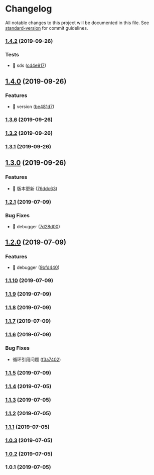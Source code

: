 # Changelog

All notable changes to this project will be documented in this file. See [standard-version](https://github.com/conventional-changelog/standard-version) for commit guidelines.

### [1.4.2](https://10.0.3.254///compare/v1.4.0...v1.4.2) (2019-09-26)


### Tests

* 💍 sds ([cd4e917](https://10.0.3.254///commit/cd4e917))



## [1.4.0](https://10.0.3.254///compare/v1.3.6...v1.4.0) (2019-09-26)


### Features

* 🎸 version ([be481d7](https://10.0.3.254///commit/be481d7))



### [1.3.6](https://10.0.3.254///compare/v1.3.2...v1.3.6) (2019-09-26)



### [1.3.2](https://10.0.3.254///compare/v1.3.1...v1.3.2) (2019-09-26)



### [1.3.1](https://10.0.3.254///compare/v1.3.0...v1.3.1) (2019-09-26)



## [1.3.0](https://10.0.3.254///compare/v1.2.1...v1.3.0) (2019-09-26)


### Features

* 🎸 版本更新 ([76ddc63](https://10.0.3.254///commit/76ddc63))



### [1.2.1](https://10.0.3.254///compare/v1.2.0...v1.2.1) (2019-07-09)


### Bug Fixes

* 🐛 debugger ([7d28d00](https://10.0.3.254///commit/7d28d00))



## [1.2.0](https://10.0.3.254///compare/v1.1.10...v1.2.0) (2019-07-09)


### Features

* 🎸 debugger ([9bfd440](https://10.0.3.254///commit/9bfd440))



### [1.1.10](https://10.0.3.254///compare/v1.1.9...v1.1.10) (2019-07-09)



### [1.1.9](https://10.0.3.254///compare/v1.1.8...v1.1.9) (2019-07-09)



### [1.1.8](https://10.0.3.254///compare/v1.1.7...v1.1.8) (2019-07-09)



### [1.1.7](https://10.0.3.254///compare/v1.1.6...v1.1.7) (2019-07-09)



### [1.1.6](https://10.0.3.254///compare/v1.1.5...v1.1.6) (2019-07-09)


### Bug Fixes

* 循环引用问题 ([f3a7402](https://10.0.3.254///commit/f3a7402))



### [1.1.5](https://10.0.3.254///compare/v1.1.4...v1.1.5) (2019-07-09)



### [1.1.4](https://10.0.3.254///compare/v1.1.3...v1.1.4) (2019-07-05)



### [1.1.3](https://10.0.3.254///compare/v1.1.2...v1.1.3) (2019-07-05)



### [1.1.2](https://10.0.3.254///compare/v1.1.1...v1.1.2) (2019-07-05)



### [1.1.1](https://10.0.3.254///compare/v1.0.3...v1.1.1) (2019-07-05)



### [1.0.3](https://10.0.3.254///compare/v1.0.2...v1.0.3) (2019-07-05)



### [1.0.2](https://10.0.3.254///compare/v1.0.1...v1.0.2) (2019-07-05)



### 1.0.1 (2019-07-05)
